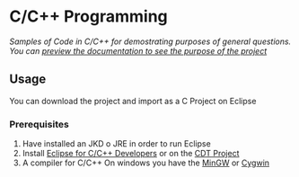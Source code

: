 # C/C++ Programming

*Samples of Code in C/C++ for demostrating purposes of general questions.*
*You can [preview the documentation to see the purpose of the project](https://salvadorz.github.io/embeddedProgramming/)*


## Usage

You can download the project and import as a C Project on Eclipse

### Prerequisites

1. Have installed an JKD o JRE in order to run Eclipse
2. Install [Eclipse for C/C++ Developers](http://www.eclipse.org/downloads/packages) or on the [CDT Project](http://www.eclipse.org/cdt/downloads.php)
3. A compiler for C/C++ On windows you have the [MinGW](https://sourceforge.net/downloads/mingw) or [Cygwin](https://www.cygwin.com/setup-x86_64.exe)
